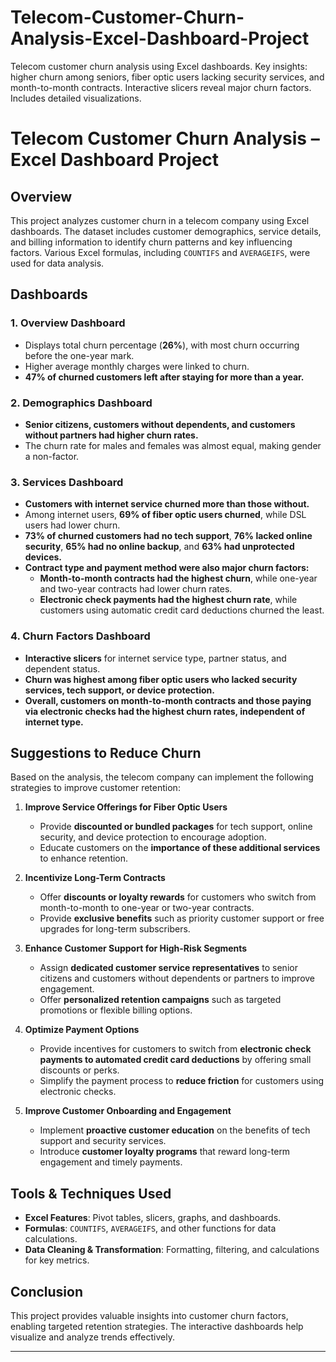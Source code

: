 # Telecom-Customer-Churn-Analysis-Excel-Dashboard-Project
Telecom customer churn analysis using Excel dashboards. Key insights: higher churn among seniors, fiber optic users lacking security services, and month-to-month contracts. Interactive slicers reveal major churn factors. Includes detailed visualizations.


# **Telecom Customer Churn Analysis – Excel Dashboard Project**  

## **Overview**  
This project analyzes customer churn in a telecom company using Excel dashboards. The dataset includes customer demographics, service details, and billing information to identify churn patterns and key influencing factors. Various Excel formulas, including `COUNTIFS` and `AVERAGEIFS`, were used for data analysis.  

## **Dashboards**  

### **1. Overview Dashboard**  
- Displays total churn percentage (**26%**), with most churn occurring before the one-year mark.  
- Higher average monthly charges were linked to churn.  
- **47% of churned customers left after staying for more than a year.**  

### **2. Demographics Dashboard**  
- **Senior citizens, customers without dependents, and customers without partners had higher churn rates.**  
- The churn rate for males and females was almost equal, making gender a non-factor.  

### **3. Services Dashboard**  
- **Customers with internet service churned more than those without.**  
- Among internet users, **69% of fiber optic users churned**, while DSL users had lower churn.  
- **73% of churned customers had no tech support**, **76% lacked online security**, **65% had no online backup**, and **63% had unprotected devices.**  
- **Contract type and payment method were also major churn factors:**
  - **Month-to-month contracts had the highest churn**, while one-year and two-year contracts had lower churn rates.  
  - **Electronic check payments had the highest churn rate**, while customers using automatic credit card deductions churned the least.  

### **4. Churn Factors Dashboard**  
- **Interactive slicers** for internet service type, partner status, and dependent status.  
- **Churn was highest among fiber optic users who lacked security services, tech support, or device protection.**  
- **Overall, customers on month-to-month contracts and those paying via electronic checks had the highest churn rates, independent of internet type.**  

## **Suggestions to Reduce Churn**  
Based on the analysis, the telecom company can implement the following strategies to improve customer retention:  

1. **Improve Service Offerings for Fiber Optic Users**  
   - Provide **discounted or bundled packages** for tech support, online security, and device protection to encourage adoption.  
   - Educate customers on the **importance of these additional services** to enhance retention.  

2. **Incentivize Long-Term Contracts**  
   - Offer **discounts or loyalty rewards** for customers who switch from month-to-month to one-year or two-year contracts.  
   - Provide **exclusive benefits** such as priority customer support or free upgrades for long-term subscribers.  

3. **Enhance Customer Support for High-Risk Segments**  
   - Assign **dedicated customer service representatives** to senior citizens and customers without dependents or partners to improve engagement.  
   - Offer **personalized retention campaigns** such as targeted promotions or flexible billing options.  

4. **Optimize Payment Options**  
   - Provide incentives for customers to switch from **electronic check payments to automated credit card deductions** by offering small discounts or perks.  
   - Simplify the payment process to **reduce friction** for customers using electronic checks.  

5. **Improve Customer Onboarding and Engagement**  
   - Implement **proactive customer education** on the benefits of tech support and security services.  
   - Introduce **customer loyalty programs** that reward long-term engagement and timely payments.  

## **Tools & Techniques Used**  
- **Excel Features**: Pivot tables, slicers, graphs, and dashboards.  
- **Formulas**: `COUNTIFS`, `AVERAGEIFS`, and other functions for data calculations.  
- **Data Cleaning & Transformation**: Formatting, filtering, and calculations for key metrics.  

## **Conclusion**  
This project provides valuable insights into customer churn factors, enabling targeted retention strategies. The interactive dashboards help visualize and analyze trends effectively.  

---  
